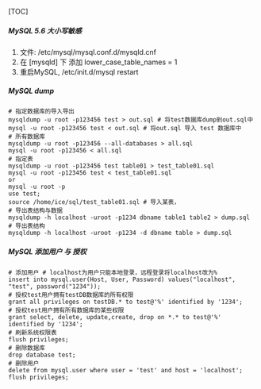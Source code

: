 [TOC]

##### MySQL 5.6 大小写敏感

1. 文件: /etc/mysql/mysql.conf.d/mysqld.cnf
2. 在 [mysqld] 下 添加 lower_case_table_names = 1
3. 重启MySQL, /etc/init.d/mysql restart

##### MySQL dump

```shell
# 指定数据库的导入导出
mysqldump -u root -p123456 test > out.sql # 将test数据库dump到out.sql中
mysql -u root -p123456 test < out.sql # 将out.sql 导入 test 数据库中
# 所有数据库
mysqldump -u root -p123456 --all-databases > all.sql
mysql -u root -p123456 < all.sql
# 指定表
mysqldump -u root -p123456 test table01 > test_table01.sql
mysql -u root -p123456 test < test_table01.sql
or
mysql -u root -p
use test;
source /home/ice/sql/test_table01.sql # 导入某表，
# 导出表结构与数据
mysqldump -h localhost -uroot -p1234 dbname table1 table2 > dump.sql
# 导出表结构
mysqldump -h localhost -uroot -p1234 -d dbname table > dump.sql
```

##### MySQL 添加用户 与 授权

```mysql
# 添加用户 # localhost为用户只能本地登录，远程登录将localhost改为%
insert into mysql.user(Host, User, Password) values("localhost", "test", password("1234"));
# 授权test用户拥有testDB数据库的所有权限
grant all privileges on testDB.* to test@'%' identified by '1234';
# 授权test用户拥有所有数据库的某些权限
grant select, delete, update,create, drop on *.* to test@'%' identified by '1234';
# 刷新系统权限表
flush privileges;
# 删除数据库
drop database test;
# 删除用户
delete from mysql.user where user = 'test' and host = 'localhost';
flush privileges;
```

